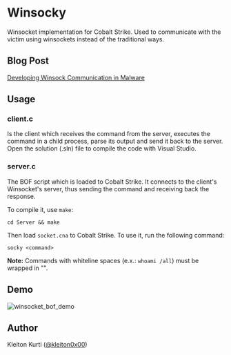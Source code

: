# Winsocky
Winsocket implementation for Cobalt Strike. Used to communicate with the victim using winsockets instead of the traditional ways.

## Blog Post

[Developing Winsock Communication in Malware](https://whiteknightlabs.com/2023/07/06/developing-winsock-communication-in-malware/)

## Usage  

### client.c  
Is the client which receives the command from the server, executes the command in a child process, parse its output and send it back to the server.  
Open the solution (.sln) file to compile the code with Visual Studio.

### server.c  
The BOF script which is loaded to Cobalt Strike. It connects to the client's Winsocket's server, thus sending the command and receiving back the response.

To compile it, use `make`:  
```
cd Server && make
```

Then load `socket.cna` to Cobalt Strike. To use it, run the following command:    
```
socky <command>
```

**Note:** Commands with whiteline spaces (e.x.: `whoami /all`) must be wrapped in "".

## Demo  

![winsocket_bof_demo](https://github.com/WKL-Sec/Winsocky/assets/97109724/b876351f-893d-490d-bcc4-82fa55896ff7)


## Author  
Kleiton Kurti ([@kleiton0x00](https://github.com/kleiton0x00))

